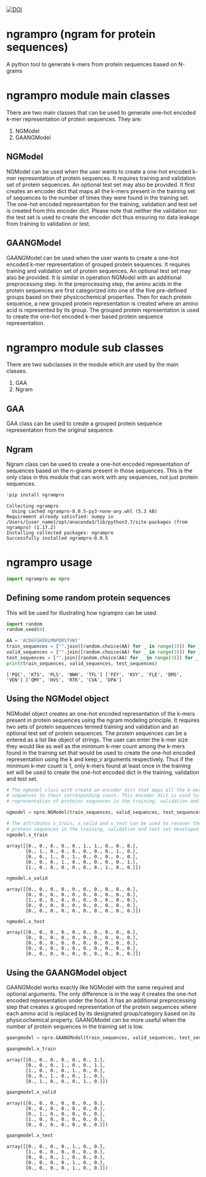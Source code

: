 

[![DOI](https://zenodo.org/badge/353539614.svg)](https://zenodo.org/badge/latestdoi/353539614)

# ngrampro (ngram for protein sequences)
A python tool to generate k-mers from protein sequences based on N-grams


# ngrampro module main classes
There are two main classes that can be used to generate one-hot encoded k-mer representation of protein sequences. 
They are:
1. NGModel
2. GAANGModel

## NGModel
NGModel can be used when the user wants to create a one-hot encoded k-mer representation of protein sequences. It 
requires training and validation set of protein sequences. An optional test set may also be provided. It first creates 
an encoder dict that maps all the k-mers present in the training set of sequences to the number of times they were found
 in the training set. The one-hot encoded representation for the training, validation and test set is created from this 
 encoder dict. Please note that neither the validation nor the test set is used to create the encoder dict thus ensuring
no data leakage from training to validation or test.

## GAANGModel
GAANGModel can be used when the user wants to create a one-hot encoded k-mer representation of grouped protein 
sequences. It requires training and validation set of protein sequences. An optional test set may also be provided. 
It is similar in operation NGModel with an additional preprocessing step. In the preprocessing step, the amino acids in 
the protein sequences are first categorized into one of the five pre-defined groups based on their physicochemical 
properties. Then for each protein sequence, a new grouped protein representation is created where an amino acid is 
represented by its group. The grouped protein representation is used to create the one-hot encoded k-mer based protein 
sequence representation.


# ngrampro module sub classes
There are two subclasses in the module which are used by the main classes.
1. GAA
2. Ngram

## GAA
GAA class can be used to create a grouped protein sequence representation from the original sequence.

## Ngram
Ngram class can be used to create a one-hot encoded representation of sequences based on the n-grams present in those 
sequences. This is the only class in this module that can work with any sequences, not just protein sequences.

```python
!pip install ngrampro
```

    Collecting ngrampro
      Using cached ngrampro-0.0.5-py3-none-any.whl (5.3 kB)
    Requirement already satisfied: numpy in /Users/{user_name}/opt/anaconda3/lib/python3.7/site-packages (from ngrampro) (1.17.2)
    Installing collected packages: ngrampro
    Successfully installed ngrampro-0.0.5

# ngrampro usage

```python
import ngrampro as npro
```

## Defining some random protein sequences
This will be used for illustrating how ngrampro can be used


```python
import random
random.seed(0)

AA = 'ACDEFGHIKLMNPQRSTVWY'
train_sequences = ["".join([random.choice(AA) for _ in range(3)]) for _ in range(5)]
valid_sequences = ["".join([random.choice(AA) for _ in range(3)]) for _ in range(5)]
test_sequences = ["".join([random.choice(AA) for _ in range(3)]) for _ in range(5)]
print(train_sequences, valid_sequences, test_sequences)
```

    ['PQC', 'KTS', 'PLS', 'NWH', 'TFL'] ['FEY', 'KVY', 'FLE', 'DMS', 'VEN'] ['QMY', 'HVS', 'RTK', 'CVA', 'DPA']


## Using the NGModel object

NGModel object creates an one-hot encoded representation of the k-mers present in protein sequences using the ngram modeling principle. It requires two sets of protein sequences termed training and validation and an optional test set of protein sequences. The protein sequences can be a entered as a list like object of strings. The user can enter the k-mer size they would like as well as the minimum k-mer count among the k-mers found in the training set that would be used to create the one-hot encoded representation using the k and keep_v arguments respectively. Thus if the minimum k-mer count is 1, only k-mers found at least once in the training set will be used to create the one-hot encoded dict in the training, validation and test set.  


```python
# The ngmodel class with create an encoder dict that maps all the k-mers found in the training set of protein 
# sequences to their corresponding count. This encoder dict is used to subsequently create a one-hot encoded
# representation of proteins sequences in the training, validation and test set. 

ngmodel = npro.NGModel(train_sequences, valid_sequences, test_sequences, k=2, keep_v=0)
```


```python
# The attributes x_train, x_valid and x_test can be used to recover the one hot encoded representation of 
# protein sequences in the training, validation and test set developed by ngmodel 
ngmodel.x_train
```




    array([[0., 0., 0., 0., 0., 1., 1., 0., 0., 0.],
           [0., 1., 0., 0., 0., 0., 0., 0., 1., 0.],
           [0., 0., 1., 0., 1., 0., 0., 0., 0., 0.],
           [0., 0., 0., 1., 0., 0., 0., 0., 0., 1.],
           [1., 0., 0., 0., 0., 0., 0., 1., 0., 0.]])




```python
ngmodel.x_valid
```




    array([[0., 0., 0., 0., 0., 0., 0., 0., 0., 0.],
           [0., 0., 0., 0., 0., 0., 0., 0., 0., 0.],
           [1., 0., 0., 0., 0., 0., 0., 0., 0., 0.],
           [0., 0., 0., 0., 0., 0., 0., 0., 0., 0.],
           [0., 0., 0., 0., 0., 0., 0., 0., 0., 0.]])




```python
ngmodel.x_test
```




    array([[0., 0., 0., 0., 0., 0., 0., 0., 0., 0.],
           [0., 0., 0., 0., 0., 0., 0., 0., 0., 0.],
           [0., 0., 0., 0., 0., 0., 0., 0., 0., 0.],
           [0., 0., 0., 0., 0., 0., 0., 0., 0., 0.],
           [0., 0., 0., 0., 0., 0., 0., 0., 0., 0.]])



## Using the GAANGModel object 

GAANGModel works exactly like NGModel with the same required and optional arguments. The only difference is in the way it creates the one-hot encoded representation under the hood. It has an additional preprocessing step that creates a grouped representation of the protein sequences where each amino acid is replaced by its designated group/category based on its physicochemical property. GAANGModel can be more useful when the number of protein sequences in the training set is low.


```python
gaangmodel = npro.GAANGModel(train_sequences, valid_sequences, test_sequences, k=2, keep_v=0)
```


```python
gaangmodel.x_train
```




    array([[0., 0., 0., 0., 0., 0., 1.],
           [0., 0., 0., 1., 0., 0., 1.],
           [1., 0., 0., 0., 1., 0., 0.],
           [0., 0., 1., 0., 0., 1., 0.],
           [0., 1., 0., 0., 0., 1., 0.]])




```python
gaangmodel.x_valid
```




    array([[0., 0., 0., 0., 0., 0., 0.],
           [0., 0., 0., 0., 0., 0., 0.],
           [0., 1., 0., 0., 0., 0., 0.],
           [1., 0., 0., 0., 0., 0., 0.],
           [0., 0., 0., 0., 0., 0., 0.]])




```python
gaangmodel.x_test
```




    array([[0., 0., 0., 0., 1., 0., 0.],
           [1., 0., 0., 0., 0., 0., 0.],
           [0., 0., 0., 1., 0., 0., 0.],
           [0., 0., 0., 0., 1., 0., 0.],
           [0., 0., 0., 0., 1., 0., 0.]])
